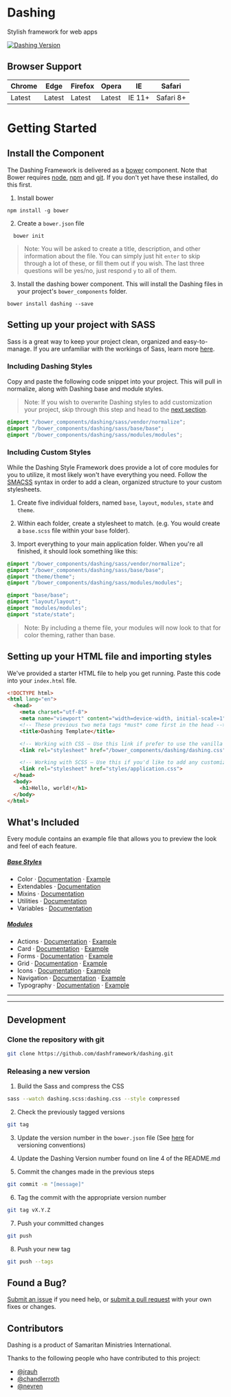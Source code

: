 # Dashing
Stylish framework for web apps

[![Dashing Version](https://img.shields.io/badge/Version-0.3.15--beta-green.svg)]()

## Browser Support

| Chrome | Edge | Firefox | Opera | IE | Safari |
|--------|------|---------|-------|----|--------|
| Latest | Latest | Latest | Latest | IE 11+ | Safari 8+ |


# Getting Started

## Install the Component

The Dashing Framework is delivered as a [bower](bower.io) component. Note that Bower requires [node](https://nodejs.org/en/download/), [npm](https://docs.npmjs.com/cli/install) and [git](https://git-scm.com/downloads). If you don't yet have these installed, do this first.

1. Install bower
  ```grunt
  npm install -g bower
  ```

2. Create a `bower.json` file
  ```grunt
    bower init
  ```
  > Note: You will be asked to create a title, description, and other information about the file. You can simply just hit `enter` to skip through a lot of these, or fill them out if you wish. The last three questions will be yes/no, just respond `y` to all of them.

3. Install the dashing bower component. This will install the Dashing files in your project's `bower_components` folder.
  ```grunt
  bower install dashing --save
  ```

## Setting up your project with SASS

Sass is a great way to keep your project clean, organized and easy-to-manage. If you are unfamiliar with the workings of Sass, learn more [here](http://sass-lang.com/guide).

### Including Dashing Styles

Copy and paste the following code snippet into your project. This will pull in normalize, along with Dashing base and module styles.

> Note: If you wish to overwrite Dashing styles to add customization your project, skip through this step and head to the [next section](https://github.com/dashframework/dashing/#including-custom-styles).

```scss
@import "/bower_components/dashing/sass/vendor/normalize";
@import "/bower_components/dashing/sass/base/base";
@import "/bower_components/dashing/sass/modules/modules";
```

### Including Custom Styles

While the Dashing Style Framework does provide a lot of core modules for you to utilize, it most likely won't have everything you need. Follow the [SMACSS](https://smacss.com/) syntax in order to add a clean, organized structure to your custom stylesheets.

1. Create five individual folders, named `base`, `layout`, `modules`, `state` and `theme`.

2. Within each folder, create a stylesheet to match. (e.g. You would create a `base.scss` file within your `base` folder).

3. Import everything to your main application folder. When you're all finished, it should look something like this:
  ```scss
  @import "/bower_components/dashing/sass/vendor/normalize";
  @import "/bower_components/dashing/sass/base/base";
  @import "theme/theme";
  @import "/bower_components/dashing/sass/modules/modules";

  @import "base/base";
  @import "layout/layout";
  @import "modules/modules";
  @import "state/state";
  ```

  > Note: By including a theme file, your modules will now look to that for color theming, rather than base.


## Setting up your HTML file and importing styles

We've provided a starter HTML file to help you get running. Paste this code into your `index.html` file.

```html
<!DOCTYPE html>
<html lang="en">
  <head>
    <meta charset="utf-8">
    <meta name="viewport" content="width=device-width, initial-scale=1">
    <!-- These previous two meta tags *must* come first in the head -->
    <title>Dashing Template</title>

    <!-- Working with CSS – Use this link if prefer to use the vanilla css, without any customization -->
    <link rel="stylesheet" href="/bower_components/dashing/dashing.css">

    <!-- Working with SCSS – Use this if you'd like to add any customization to the dashing modules. Note: The path and file name may differ for your project. -->
    <link rel="stylesheet" href="styles/application.css">
  </head>
  <body>
    <h1>Hello, world!</h1>
  </body>
</html>
```

## What's Included
Every module contains an example file that allows you to preview the look and feel of each feature.

##### [Base Styles](https://github.com/dashframework/dashing/tree/develop/sass/base)

* Color · [Documentation](https://github.com/dashframework/dashing/tree/develop/sass/base/colors) · [Example](http://dashframework.github.io/dashing/sass/base/colors/example/example.html)
* Extendables · [Documentation](https://github.com/dashframework/dashing/tree/develop/sass/base/extendables)
* Mixins · [Documentation](https://github.com/dashframework/dashing/tree/develop/sass/base/mixins)
* Utilities · [Documentation](https://github.com/dashframework/dashing/tree/develop/sass/base/utilities)
* Variables · [Documentation](https://github.com/dashframework/dashing/tree/develop/sass/base/variables)

##### [Modules](https://github.com/dashframework/dashing/tree/develop/sass/modules)

* Actions · [Documentation](https://github.com/dashframework/dashing/tree/develop/sass/modules/actions) · [Example](http://dashframework.github.io/dashing/sass/modules/actions/example.html)
* Card · [Documentation](https://github.com/dashframework/dashing/tree/develop/sass/modules/card) · [Example](http://dashframework.github.io/dashing/sass/modules/card/example.html)
* Forms · [Documentation](https://github.com/dashframework/dashing/tree/develop/sass/modules/forms) · [Example](http://dashframework.github.io/dashing/sass/modules/forms/example.html)
* Grid · [Documentation](https://github.com/dashframework/dashing/tree/develop/sass/modules/grid) · [Example](http://dashframework.github.io/dashing/sass/modules/grid/example.html)
* Icons · [Documentation](https://github.com/dashframework/dashing/tree/develop/sass/modules/icons) · [Example](http://dashframework.github.io/dashing/sass/modules/icons/example.html)
* Navigation · [Documentation](https://github.com/dashframework/dashing/tree/develop/sass/modules/navigation) · [Example](http://dashframework.github.io/dashing/sass/modules/navigation/example/example-1.html)
* Typography · [Documentation](https://github.com/dashframework/dashing/tree/develop/sass/modules/typography) · [Example](http://dashframework.github.io/dashing/sass/modules/typography/example.html)

*****
*****

## Development

### Clone the repository with git

```bash
git clone https://github.com/dashframework/dashing.git
```

### Releasing a new version

1. Build the Sass and compress the CSS
  ```bash
  sass --watch dashing.scss:dashing.css --style compressed
  ```

2. Check the previously tagged versions
  ```bash
  git tag
  ```

3. Update the version number in the `bower.json` file (See [here](http://semver.org/) for versioning conventions)

4. Update the Dashing Version number found on line 4 of the README.md

5. Commit the changes made in the previous steps
  ```bash
  git commit -m "[message]"
  ```

6. Tag the commit with the appropriate version number
  ```bash
  git tag vX.Y.Z
  ```

7. Push your committed changes
  ```bash
  git push
  ```

8. Push your new tag
  ```bash
  git push --tags
  ```

## Found a Bug?

[Submit an issue](https://github.com/dashframework/dashing/issues) if you need help, or [submit a pull request](https://github.com/dashframework/dashing/pulls) with your own fixes or changes.

## Contributors

Dashing is a product of Samaritan Ministries International.

Thanks to the following people who have contributed to this project:

- [@jrauh](https://github.com/jrauh)
- [@chandlerroth](https://github.com/chandlerroth)
- [@nevren](https://github.com/Nevren)
